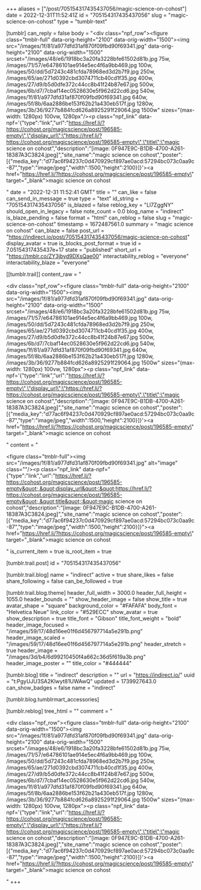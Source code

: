 +++
aliases = ["/post/705154317435437056/magic-science-on-cohost"]
date = 2022-12-31T11:52:41Z
id = "705154317435437056"
slug = "magic-science-on-cohost"
type = "tumblr-text"

[tumblr]
can_reply = false
body = "<div class=\"npf_row\"><figure class=\"tmblr-full\" data-orig-height=\"2100\" data-orig-width=\"1500\"><img src=\"/images/1f/81/a977dfd31af870f09fbd90f69341.jpg\" data-orig-height=\"2100\" data-orig-width=\"1500\" srcset=\"/images/48/e6/1918bc3a20fa3228bfe61502d81b.jpg 75w, /images/71/57/e64786101ae914e5ec4f6a9bb469.jpg 100w, /images/50/dd/5d7243c481cfda78968ed3d2b7f9.jpg 250w, /images/65/ae/271d0392cbd3074711cb40cd1f35.jpg 400w, /images/27/d9/b5d0dfe372c44cc8b41f24b87e67.jpg 500w, /images/6b/d7/7cbaf14ec0528630e5f962d22cd6.jpg 540w, /images/1f/81/a977dfd31af870f09fbd90f69341.jpg 640w, /images/5f/8b/6aa2886be153f62b21a430eb517f.jpg 1280w, /images/3b/36/9277b884fcd626a8925291f29064.jpg 1500w\" sizes=\"(max-width: 1280px) 100vw, 1280px\"/></figure></div><p class=\"npf_link\" data-npf='{\"type\":\"link\",\"url\":\"https://href.li/?https://cohost.org/magicscience/post/196585-empty\",\"display_url\":\"https://href.li/?https://cohost.org/magicscience/post/196585-empty\",\"title\":\"magic science on cohost\",\"description\":\"[image: 0F947E9C-B1DB-4700-A261-18387A3C3824.jpeg]\",\"site_name\":\"magic science on cohost\",\"poster\":[{\"media_key\":\"d77ac6f94237c0d470929cf897ae0acd:57294bc073c0aa9c-87\",\"type\":\"image/jpeg\",\"width\":1500,\"height\":2100}]}'><a href=\"https://href.li/?https://cohost.org/magicscience/post/196585-empty\" target=\"_blank\">magic science on cohost</a></p>"
date = "2022-12-31 11:52:41 GMT"
title = ""
can_like = false
can_send_in_message = true
type = "text"
id_string = "705154317435437056"
is_blazed = false
reblog_key = "Ll7ZggNY"
should_open_in_legacy = false
note_count = 0.0
blog_name = "indirect"
is_blaze_pending = false
format = "html"
can_reblog = false
slug = "magic-science-on-cohost"
timestamp = 1672487561.0
summary = "magic science on cohost"
can_blaze = false
post_url = "https://indirect.io/post/705154317435437056/magic-science-on-cohost"
display_avatar = true
is_blocks_post_format = true
id = 7.05154317435437e+17
state = "published"
short_url = "https://tmblr.co/ZY3jbyd9DXsQae00"
interactability_reblog = "everyone"
interactability_blaze = "everyone"

[[tumblr.trail]]
content_raw = "<p><div class=\"npf_row\"><figure class=\"tmblr-full\" data-orig-height=\"2100\" data-orig-width=\"1500\"><img src=\"/images/1f/81/a977dfd31af870f09fbd90f69341.jpg\" data-orig-height=\"2100\" data-orig-width=\"1500\" srcset=\"/images/48/e6/1918bc3a20fa3228bfe61502d81b.jpg 75w, /images/71/57/e64786101ae914e5ec4f6a9bb469.jpg 100w, /images/50/dd/5d7243c481cfda78968ed3d2b7f9.jpg 250w, /images/65/ae/271d0392cbd3074711cb40cd1f35.jpg 400w, /images/27/d9/b5d0dfe372c44cc8b41f24b87e67.jpg 500w, /images/6b/d7/7cbaf14ec0528630e5f962d22cd6.jpg 540w, /images/1f/81/a977dfd31af870f09fbd90f69341.jpg 640w, /images/5f/8b/6aa2886be153f62b21a430eb517f.jpg 1280w, /images/3b/36/9277b884fcd626a8925291f29064.jpg 1500w\" sizes=\"(max-width: 1280px) 100vw, 1280px\"></figure></div><p class=\"npf_link\" data-npf='{\"type\":\"link\",\"url\":\"https://href.li/?https://cohost.org/magicscience/post/196585-empty\",\"display_url\":\"https://href.li/?https://cohost.org/magicscience/post/196585-empty\",\"title\":\"magic science on cohost\",\"description\":\"[image: 0F947E9C-B1DB-4700-A261-18387A3C3824.jpeg]\",\"site_name\":\"magic science on cohost\",\"poster\":[{\"media_key\":\"d77ac6f94237c0d470929cf897ae0acd:57294bc073c0aa9c-87\",\"type\":\"image/jpeg\",\"width\":1500,\"height\":2100}]}'><a href=\"https://href.li/?https://cohost.org/magicscience/post/196585-empty\" target=\"_blank\">magic science on cohost</a></p></p>"
content = "<p><figure class=\"tmblr-full\"><img src=\"/images/1f/81/a977dfd31af870f09fbd90f69341.jpg\" alt=\"image\" class=\"\"/></figure><p class=\"npf_link\" data-npf=\"{&quot;type&quot;:&quot;link&quot;,&quot;url&quot;:&quot;https://href.li/?https://cohost.org/magicscience/post/196585-empty&quot;,&quot;display_url&quot;:&quot;https://href.li/?https://cohost.org/magicscience/post/196585-empty&quot;,&quot;title&quot;:&quot;magic science on cohost&quot;,&quot;description&quot;:&quot;[image: 0F947E9C-B1DB-4700-A261-18387A3C3824.jpeg]&quot;,&quot;site_name&quot;:&quot;magic science on cohost&quot;,&quot;poster&quot;:[{&quot;media_key&quot;:&quot;d77ac6f94237c0d470929cf897ae0acd:57294bc073c0aa9c-87&quot;,&quot;type&quot;:&quot;image/jpeg&quot;,&quot;width&quot;:1500,&quot;height&quot;:2100}]}\"><a href=\"https://href.li/?https://cohost.org/magicscience/post/196585-empty\" target=\"_blank\">magic science on cohost</a></p></p>"
is_current_item = true
is_root_item = true

[tumblr.trail.post]
id = "705154317435437056"

[tumblr.trail.blog]
name = "indirect"
active = true
share_likes = false
share_following = false
can_be_followed = true

[tumblr.trail.blog.theme]
header_full_width = 3000.0
header_full_height = 1055.0
header_bounds = ""
show_header_image = false
show_title = true
avatar_shape = "square"
background_color = "#FAFAFA"
body_font = "Helvetica Neue"
link_color = "#529ECC"
show_avatar = true
show_description = true
title_font = "Gibson"
title_font_weight = "bold"
header_image_focused = "/images/59/17/48d16ee01f6d456797714a5e291b.png"
header_image_scaled = "/images/59/17/48d16ee01f6d456797714a5e291b.png"
header_stretch = true
header_image = "/images/3d/b4/6d99210450f4a662c36d5f619a3b.png"
header_image_poster = ""
title_color = "#444444"

[tumblr.blog]
title = "indirect"
description = ""
url = "https://indirect.io/"
uuid = "t:PgyUJU3SA2Klwyt81UWAwQ"
updated = 1739927643.0
can_show_badges = false
name = "indirect"

[tumblr.blog.tumblrmart_accessories]

[tumblr.reblog]
tree_html = ""
comment = "<p><div class=\"npf_row\"><figure class=\"tmblr-full\" data-orig-height=\"2100\" data-orig-width=\"1500\"><img src=\"/images/1f/81/a977dfd31af870f09fbd90f69341.jpg\" data-orig-height=\"2100\" data-orig-width=\"1500\" srcset=\"/images/48/e6/1918bc3a20fa3228bfe61502d81b.jpg 75w, /images/71/57/e64786101ae914e5ec4f6a9bb469.jpg 100w, /images/50/dd/5d7243c481cfda78968ed3d2b7f9.jpg 250w, /images/65/ae/271d0392cbd3074711cb40cd1f35.jpg 400w, /images/27/d9/b5d0dfe372c44cc8b41f24b87e67.jpg 500w, /images/6b/d7/7cbaf14ec0528630e5f962d22cd6.jpg 540w, /images/1f/81/a977dfd31af870f09fbd90f69341.jpg 640w, /images/5f/8b/6aa2886be153f62b21a430eb517f.jpg 1280w, /images/3b/36/9277b884fcd626a8925291f29064.jpg 1500w\" sizes=\"(max-width: 1280px) 100vw, 1280px\"></figure></div><p class=\"npf_link\" data-npf='{\"type\":\"link\",\"url\":\"https://href.li/?https://cohost.org/magicscience/post/196585-empty\",\"display_url\":\"https://href.li/?https://cohost.org/magicscience/post/196585-empty\",\"title\":\"magic science on cohost\",\"description\":\"[image: 0F947E9C-B1DB-4700-A261-18387A3C3824.jpeg]\",\"site_name\":\"magic science on cohost\",\"poster\":[{\"media_key\":\"d77ac6f94237c0d470929cf897ae0acd:57294bc073c0aa9c-87\",\"type\":\"image/jpeg\",\"width\":1500,\"height\":2100}]}'><a href=\"https://href.li/?https://cohost.org/magicscience/post/196585-empty\" target=\"_blank\">magic science on cohost</a></p></p>"
+++
